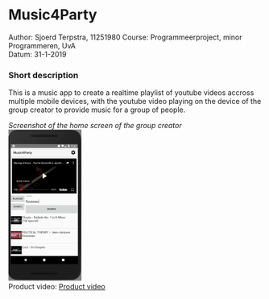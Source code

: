 # Music4Party

Author: Sjoerd Terpstra, 11251980
Course: Programmeerproject, minor Programmeren, UvA  
Datum: 31-1-2019  
  
### Short description
This is a music app to create a realtime playlist of youtube videos accross multiple mobile devices, with the youtube video playing on the device of the group creator to provide music for a group of people.  

_Screenshot of the home screen of the group creator_  
<img title="Home screen group creator" src="/doc/CreatorHome.jpg" alt="drawing" height="300"/>  
Product video: [Product video](https://youtu.be/a-um6Nw5oYA)
